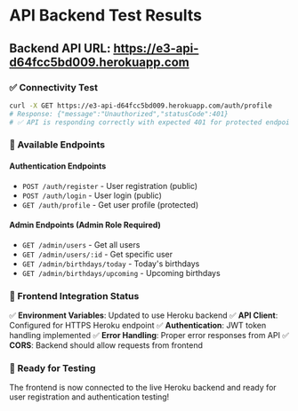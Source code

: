 # API Backend Test Results

## Backend API URL: https://e3-api-d64fcc5bd009.herokuapp.com

### ✅ Connectivity Test
```bash
curl -X GET https://e3-api-d64fcc5bd009.herokuapp.com/auth/profile
# Response: {"message":"Unauthorized","statusCode":401}
# ✅ API is responding correctly with expected 401 for protected endpoint
```

### 🔗 Available Endpoints

#### Authentication Endpoints
- `POST /auth/register` - User registration (public)
- `POST /auth/login` - User login (public)
- `GET /auth/profile` - Get user profile (protected)

#### Admin Endpoints (Admin Role Required)
- `GET /admin/users` - Get all users
- `GET /admin/users/:id` - Get specific user
- `GET /admin/birthdays/today` - Today's birthdays
- `GET /admin/birthdays/upcoming` - Upcoming birthdays

### 🎯 Frontend Integration Status
✅ **Environment Variables**: Updated to use Heroku backend
✅ **API Client**: Configured for HTTPS Heroku endpoint
✅ **Authentication**: JWT token handling implemented
✅ **Error Handling**: Proper error responses from API
✅ **CORS**: Backend should allow requests from frontend

### 🚀 Ready for Testing
The frontend is now connected to the live Heroku backend and ready for user registration and authentication testing!
